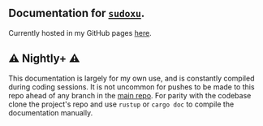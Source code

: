 ## Documentation for [`sudoxu`](https://github.com/aritmos/sudoxu).

Currently hosted in my GitHub pages [here](https://aritmos.github.io/sudoxu-docs).

## ⚠️ Nightly+ ⚠️

This documentation is largely for my own use, and is constantly compiled during coding sessions.
It is not uncommon for pushes to be made to this repo ahead of any branch in the
[main repo](https://github.com/aritmos/sudoxu). For parity with the codebase clone the project's repo
and use `rustup` or `cargo doc` to compile the documentation manually.
